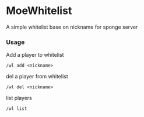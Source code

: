 MoeWhitelist
==================
A simple whitelist base on nickname for sponge server

### Usage

Add a player to whitelist
```
/wl add <nickname>
```

del a player from whitelist
```
/wl del <nickname>
```

list players
```
/wl list
```
